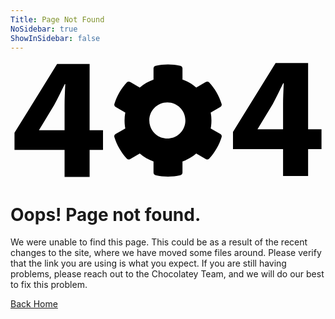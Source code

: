 ```yaml
---
Title: Page Not Found
NoSidebar: true
ShowInSidebar: false
---
```


<main id="centeredLayout" class="position-relative d-sm-flex bg-img-cover bg-architect-factory">
    <div class="container py-3 py-md-5 d-flex flex-column justify-content-center">
        <div class="col-md-8 col-xl-6 mx-auto">
            <div class="card card-body text-bg-body p-md-5">
                <div class="w-75 mx-auto">
                    <svg id="a" xmlns="http://www.w3.org/2000/svg" viewBox="0 0 206.64893 77.56641"><defs>
                    <style>.b{fill:var(--bs-primary);}</style></defs><path class="b" d="M35.47705,76.04785v-17.68164H2.62354v-11.29346L30.57227,1.89941h21.33154V45.36182h8.78369v13.00439h-8.78369v17.68164h-16.42676Zm0-30.686V28.93506c0-4.44922,.22852-9.01172,.45654-13.80322h-.34228c-2.39551,4.7915-4.44873,9.126-6.9585,13.80322l-9.81054,16.19873-.11426,.228,16.76904,.00006Z"/><path class="b" d="M131.3479,44.24769l6.33064,3.6542c.71182,.40453,1.05098,1.24625,.8185,2.03128-1.62909,5.25565-4.4174,10.07848-8.15921,14.11266-.56355,.59412-1.46233,.72126-2.16856,.30678l-6.3259-3.65362c-2.65957,2.27877-5.7172,4.04664-9.019,5.21465v7.306c.006,.81955-.5545,1.53476-1.35173,1.72482-5.36482,1.2077-10.93102,1.2078-16.29589,.00031-.79717-.19025-1.35777-.90522-1.35236-1.72477v-7.30636c-3.30183-1.16794-6.35947-2.93582-9.019-5.21465l-6.3259,3.65362c-.70625,.41449-1.60503,.28733-2.16859-.30681-3.74174-4.03423-6.53004-8.85704-8.15919-14.11266-.23248-.78503,.10669-1.62674,.81851-2.03125l6.3308-3.6542c-.63539-3.44436-.63539-6.97589,0-10.42025l-6.33065-3.6542c-.71182-.40453-1.05099-1.24624-.81851-2.03128,1.6291-5.25565,4.41741-10.07848,8.15922-14.11267,.56355-.59412,1.46232-.72126,2.16856-.30677l6.3259,3.65362c2.65957-2.27877,5.7172-4.04665,9.019-5.21466V4.85529c-.006-.81955,.5545-1.53476,1.35173-1.72482,5.36482-1.20769,10.93102-1.2078,16.29588-.00031,.79721,.19025,1.35783,.90526,1.35239,1.72484v7.30634c3.30183,1.16793,6.35947,2.93582,9.019,5.21465l6.3259-3.65362c.70625-.41449,1.60504-.28734,2.16859,.3068,3.74174,4.03423,6.53004,8.85704,8.15919,14.11266,.23248,.78503-.10669,1.62674-.81851,2.03126l-6.3308,3.6542c.63539,3.4444,.63539,6.97599,0,10.42039h-.00002Zm-16.62309-5.2102c0-6.53246-5.29561-11.82807-11.82807-11.82807-6.53246,0-11.82806,5.2956-11.82806,11.82807,0,6.53246,5.2956,11.82807,11.82806,11.82807,6.5294-.00739,11.82067-5.29867,11.82807-11.82807Z"/><path class="b" d="M178.81543,75.481v-17.68168h-32.85352v-11.29346L173.91064,1.33252h21.33154V44.79492h8.78369v13.0044h-8.78369v17.68169h-16.42676Zm0-30.686V28.36816c0-4.44921,.22852-9.01171,.45654-13.80322h-.34229c-2.39551,4.79151-4.44873,9.126-6.9585,13.80322l-9.81055,16.19873-.11424,.228,16.76903,.00011Z"/></svg>
                </div>
                <h1 class="title text-center">Oops! Page not found.</h1>
                <p>
                    We were unable to find this page. This could be as a result of the recent changes to the site, where we have moved some files around. Please verify that the link you are using is what you expect.  If you are still having problems, please reach out to the Chocolatey Team, and we will do our best to fix this problem.
                </p>
                <div class="text-center"><a role="button" class="btn btn-primary" href="/"><i class="fa-solid fa-angle-left me-2"></i>Back Home</a></div>
            </div>
        </div>
    </div>
</main>